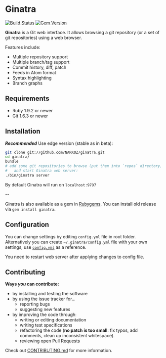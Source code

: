 # Ginatra

[![Build Status](https://travis-ci.org/NARKOZ/ginatra.png?branch=master)](https://travis-ci.org/NARKOZ/ginatra)
[![Gem Version](https://fury-badge.herokuapp.com/rb/ginatra.png)](http://badge.fury.io/rb/ginatra)

**Ginatra** is a Git web interface. It allows browsing a git repository (or a set of
git repositories) using a web browser.

Features include:

+ Multiple repository support
+ Multiple branch/tag support
+ Commit history, diff, patch
+ Feeds in Atom format
+ Syntax highlighting
+ Branch graphs

## Requirements

+ Ruby 1.9.2 or newer
+ Git 1.6.3 or newer

## Installation

***Recommended*** Use edge version (stable as in beta):

```sh
git clone git://github.com/NARKOZ/ginatra.git
cd ginatra/
bundle
# add some git repositories to browse (put them into `repos` directory)
#   and start Ginatra web server:
./bin/ginatra server
```

By default Ginatra will run on `localhost:9797`

--

Ginatra is also available as a gem in [Rubygems](https://rubygems.org/gems/ginatra).
You can install old release via `gem install ginatra`.

## Configuration

You can change settings by editing `config.yml` file in root folder.
Alternatively you can create `~/.ginatra/config.yml` file with your own
settings, use
[`config.yml`](https://github.com/NARKOZ/ginatra/blob/master/config.yml) as a reference.

You need to restart web server after applying changes to config file.

## Contributing

**Ways _you_ can contribute:**

* by installing and testing the software
* by using the issue tracker for...
  * reporting bugs
  * suggesting new features
* by improving the code through:
  * writing or editing documentation
  * writing test specifications
  * refactoring the code (**no patch is too small**: fix typos, add comments,
  clean up inconsistent whitespace).
  * reviewing open Pull Requests

Check out [CONTRIBUTING.md](https://github.com/NARKOZ/ginatra/blob/master/CONTRIBUTING.md)
for more information.
